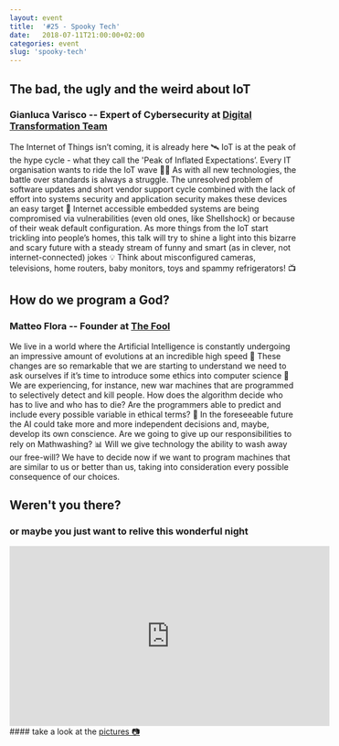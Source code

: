 ```yaml
---
layout: event
title:  '#25 - Spooky Tech'
date:   2018-07-11T21:00:00+02:00
categories: event
slug: 'spooky-tech'
---
```


## The bad, the ugly and the weird about IoT
### Gianluca Varisco -- Expert of Cybersecurity at [Digital Transformation Team](https://teamdigitale.governo.it/en/)

The Internet of Things isn’t coming, it is already here 🛰 IoT is at the peak of the hype cycle - what they call the 'Peak of Inflated Expectations’. Every IT organisation wants to ride the IoT wave 🏄‍♀️ As with all new technologies, the battle over standards is always a struggle. The unresolved problem of software updates and short vendor support cycle combined with the lack of effort into systems security and application security makes these devices an easy target 🎯 Internet accessible embedded systems are being compromised via vulnerabilities (even old ones, like Shellshock) or because of their weak default configuration. As more things from the IoT start trickling into people’s homes, this talk will try to shine a light into this bizarre and scary future with a steady stream of funny and smart (as in clever, not internet-connected) jokes 💡 Think about misconfigured cameras, televisions, home routers, baby monitors, toys and spammy refrigerators! 📺

<script async class="speakerdeck-embed" data-id="b0eec62afea644e9acd146c747ddccaf" data-ratio="1.77777777777778" src="//speakerdeck.com/assets/embed.js"></script>

## How do we program a God?
### Matteo Flora -- Founder at [The Fool](http://thefool.it/en/)

We live in a world where the Artificial Intelligence is constantly undergoing an impressive amount of evolutions at an incredible high speed 💨 These changes are so remarkable that we are starting to understand we need to ask ourselves if it’s time to introduce some ethics into computer science 🤖 We are experiencing, for instance, new war machines that are programmed to selectively detect and kill people. How does the algorithm decide who has to live and who has to die? Are the programmers able to predict and include every possible variable in ethical terms? 🤔 In the foreseeable future the AI could take more and more independent decisions and, maybe, develop its own conscience. Are we going to give up our responsibilities to rely on Mathwashing? 📊 Will we give technology the ability to wash away our free-will? We have to decide now if we want to program machines that are similar to us or better than us, taking into consideration every possible consequence of our choices.

<script async class="speakerdeck-embed" data-id="5d5fd15e33a64ba5b6dff1c509f2fbcc" data-ratio="1.77777777777778" src="//speakerdeck.com/assets/embed.js"></script>

## Weren't you there?
### or maybe you just want to relive this wonderful night
<section class="fb-links">
<iframe width="560" height="315" src="https://www.youtube.com/embed/LduP-cTgWyI?start=968" frameborder="0" allow="accelerometer; autoplay; clipboard-write; encrypted-media; gyroscope; picture-in-picture" allowfullscreen></iframe>
#### take a look at the <a id="fb_photo_album" class="btn-facebook" target="_blank" href="//bit.ly/ST-25p">pictures &#128247;</a>
</section>
